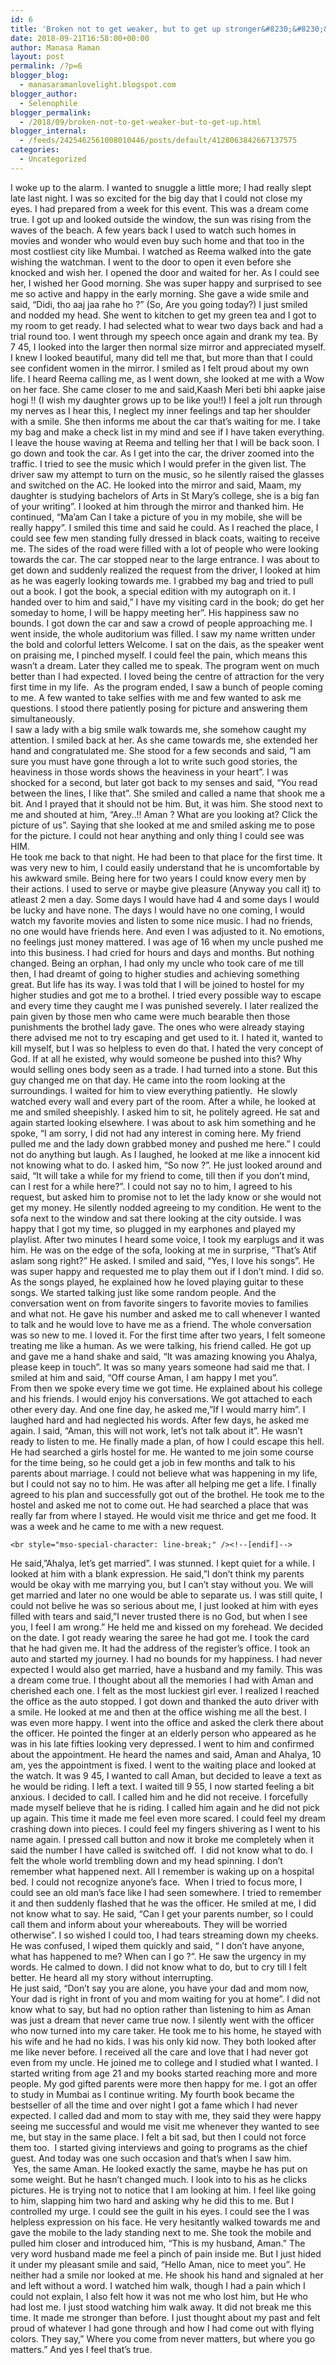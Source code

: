 ```yaml
---
id: 6
title: 'Broken not to get weaker, but to get up stronger&#8230;&#8230;&#8230;!!'
date: 2018-09-21T16:58:00+00:00
author: Manasa Raman
layout: post
permalink: /?p=6
blogger_blog:
  - manasaramanlovelight.blogspot.com
blogger_author:
  - Selenophile
blogger_permalink:
  - /2018/09/broken-not-to-get-weaker-but-to-get-up.html
blogger_internal:
  - /feeds/2425462561008010446/posts/default/4128063842667137575
categories:
  - Uncategorized
---
```

<div dir="ltr" style="text-align: left;">
  </p> 
  
  <div>
    I woke up to the alarm. I wanted to snuggle a little more; I had really slept late last night. I was so excited for the big day that I could not close my eyes. I had prepared from a week for this event. This was a dream come true. I got up and looked outside the window, the sun was rising from the waves of the beach. A few years back I used to watch such homes in movies and wonder who would even buy such home and that too in the most costliest city like Mumbai. I watched as Reema walked into the gate wishing the watchman. I went to the door to open it even before she knocked and wish her. I opened the door and waited for her. As I could see her, I wished her Good morning. She was super happy and surprised to see me so active and happy in the early morning. She gave a wide smile and said, “Didi, tho aaj jaa rahe ho ?” (So, Are you going today?) I just smiled and nodded my head. She went to kitchen to get my green tea and I got to my room to get ready. I had selected what to wear two days back and had a trial round too. I went through my speech once again and drank my tea. By 7 45, I looked into the larger then normal size mirror and appreciated myself. I knew I looked beautiful, many did tell me that, but more than that I could see confident women in the mirror. I smiled as I felt proud about my own life. I heard Reema calling me, as I went down, she looked at me with a Wow on her face. She came closer to me and said,Kaash Meri beti bhi aapke jaise hogi !! (I wish my daughter grows up to be like you!!) I feel a jolt run through my nerves as I hear this, I neglect my inner feelings and tap her shoulder with a smile. She then informs me about the car that’s waiting for me. I take my bag and make a check list in my mind and see if I have taken everything. I leave the house waving at Reema and telling her that I will be back soon. I go down and took the car. As I get into the car, the driver zoomed into the traffic. I tried to see the music which I would prefer in the given list. The driver saw my attempt to turn on the music, so he silently raised the glasses and switched on the AC. He looked into the mirror and said, Maam, my daughter is studying bachelors of Arts in St Mary’s college, she is a big fan of your writing”. I looked at him through the mirror and thanked him. He continued, “Ma’am Can I take a picture of you in my mobile, she will be really happy”. I smiled this time and said he could. As I reached the place, I could see few men standing fully dressed in black coats, waiting to receive me. The sides of the road were filled with a lot of people who were looking towards the car. The car stopped near to the large entrance. I was about to get down and suddenly realized the request from the driver, I looked at him as he was eagerly looking towards me. I grabbed my bag and tried to pull out a book. I got the book, a special edition with my autograph on it. I handed over to him and said,” I have my visiting card in the book; do get her someday to home, I will be happy meeting her”. His happiness saw no bounds. I got down the car and saw a crowd of people approaching me. I went inside, the whole auditorium was filled. I saw my name written under the bold and colorful letters Welcome. I sat on the dais, as the speaker went on praising me, I pinched myself. I could feel the pain, which means this wasn’t a dream. Later they called me to speak. The program went on much better than I had expected. I loved being the centre of attraction for the very first time in my life. <span style="mso-spacerun: yes;">&nbsp;</span>As the program ended, I saw a bunch of people coming to me. A few wanted to take selfies with me and few wanted to ask me questions. I stood there patiently posing for picture and answering them simultaneously. <br />I saw a lady with a big smile walk towards me, she somehow caught my attention. I smiled back at her. As she came towards me, she extended her hand and congratulated me. She stood for a few seconds and said, “I am sure you must have gone through a lot to write such good stories, the heaviness in those words shows the heaviness in your heart”. I was shocked for a second, but later got back to my senses and said, “You read between the lines, I like that”. She smiled and called a name that shook me a bit. And I prayed that it should not be him. But, it was him. She stood next to me and shouted at him, “Arey..!! Aman ? What are you looking at? Click the picture of us”. Saying that she looked at me and smiled asking me to pose for the picture. I could not hear anything and only thing I could see was HIM.
  </div>
  
  <div>
    He took me back to that night. He had been to that place for the first time. It was very new to him, I could easily understand that he is uncomfortable by his awkward smile. Being here for two years I could know every men by their actions. I used to serve or maybe give pleasure (Anyway you call it) to atleast 2 men a day. Some days I would have had 4 and some days I would be lucky and have none. The days I would have no one coming, I would watch my favorite movies and listen to some nice music. I had no friends, no one would have friends here. And even I was adjusted to it. No emotions, no feelings just money mattered. I was age of 16 when my uncle pushed me into this business. I had cried for hours and days and months. But nothing changed. Being an orphan, I had only my uncle who took care of me till then, I had dreamt of going to higher studies and achieving something great. But life has its way. I was told that I will be joined to hostel for my higher studies and got me to a brothel. I tried every possible way to escape and every time they caught me I was punished severely. I later realized the pain given by those men who came were much bearable then those punishments the brothel lady gave. The ones who were already staying there advised me not to try escaping and get used to it. I hated it, wanted to kill myself, but I was so helpless to even do that. I hated the very concept of God. If at all he existed, why would someone be pushed into this? Why would selling ones body seen as a trade. I had turned into a stone. But this guy changed me on that day. He came into the room looking at the surroundings. I waited for him to view everything patiently. <span style="mso-spacerun: yes;">&nbsp;</span>He slowly watched every wall and every part of the room. After a while, he looked at me and smiled sheepishly. I asked him to sit, he politely agreed. He sat and again started looking elsewhere. I was about to ask him something and he spoke, “I am sorry, I did not had any interest in coming here. My friend pulled me and the lady down grabbed money and pushed me here.” I could not do anything but laugh. As I laughed, he looked at me like a innocent kid not knowing what to do. I asked him, “So now ?”. He just looked around and said, “It will take a while for my friend to come, till then if you don’t mind, can I rest for a while here?”. I could not say no to him, I agreed to his request, but asked him to promise not to let the lady know or she would not get my money. He silently nodded agreeing to my condition. He went to the sofa next to the window and sat there looking at the city outside. I was happy that I got my time, so plugged in my earphones and played my playlist. After two minutes I heard some voice, I took my earplugs and it was him. He was on the edge of the sofa, looking at me in surprise, “That’s Atif aslam song right?” He asked. I smiled and said, “Yes, I love his songs”. He was super happy and requested me to play them out if I don’t mind. I did so. As the songs played, he explained how he loved playing guitar to these songs. We started talking just like some random people. And the conversation went on from favorite singers to favorite movies to families and what not. He gave his number and asked me to call whenever I wanted to talk and he would love to have me as a friend. The whole conversation was so new to me. I loved it. For the first time after two years, I felt someone treating me like a human. As we were talking, his friend called. He got up and gave me a hand shake and said, “It was amazing knowing you Ahalya, please keep in touch”. It was so many years someone had said me that. I smiled at him and said, “Off course Aman, I am happy I met you”.
  </div>
  
  <div>
    From then we spoke every time we got time. He explained about his college and his friends. I would enjoy his conversations. We got attached to each other every day. And one fine day, he asked me,”If I would marry him”. I laughed hard and had neglected his words. After few days, he asked me again. I said, “Aman, this will not work, let’s not talk about it”. He wasn’t ready to listen to me. He finally made a plan, of how I could escape this hell. He had searched a girls hostel for me. He wanted to me join some course for the time being, so he could get a job in few months and talk to his parents about marriage. I could not believe what was happening in my life, but I could not say no to him. He was after all helping me get a life. I finally agreed to his plan and successfully got out of the brothel. He took me to the hostel and asked me not to come out. He had searched a place that was really far from where I stayed. He would visit me thrice and get me food. It was a week and he came to me with a new request. <br style="mso-special-character: line-break;" /><!--[if !supportLineBreakNewLine]-->
    
    <br style="mso-special-character: line-break;" /><!--[endif]-->
  </div>
  
  <div>
    He said,”Ahalya, let’s get married”. I was stunned. I kept quiet for a while. I looked at him with a blank expression. He said,”I don’t think my parents would be okay with me marrying you, but I can’t stay without you. We will get married and later no one would be able to separate us. I was still quite, I could not belive he was so serious about me, I just looked at him with eyes filled with tears and said,”I never trusted there is no God, but when I see you, I feel I am wrong.” He held me and kissed on my forehead. We decided on the date. I got ready wearing the saree he had got me. I took the card that he had given me. It had the address of the register’s office. I took an auto and started my journey. I had no bounds for my happiness. I had never expected I would also get married, have a husband and my family. This was a dream come true. I thought about all the memories I had with Aman and cherished each one. I felt as the most luckiest girl ever. I realized I reached the office as the auto stopped. I got down and thanked the auto driver with a smile. He looked at me and then at the office wishing me all the best. I was even more happy. I went into the office and asked the clerk there about the officer. He pointed the finger at an elderly person who appeared as he was in his late fifties looking very depressed. I went to him and confirmed about the appointment. He heard the names and said, Aman and Ahalya, 10 am, yes the appointment is fixed. I went to the waiting place and looked at the watch. It was 9 45, I wanted to call Aman, but decided to leave a text as he would be riding. I left a text. I waited till 9 55, I now started feeling a bit anxious. I decided to call. I called him and he did not receive. I forcefully made myself believe that he is riding. I called him again and he did not pick up again. This time it made me feel even more scared. I could feel my dream crashing down into pieces. I could feel my fingers shivering as I went to his name again. I pressed call button and now it broke me completely when it said the number I have called is switched off.<span style="mso-spacerun: yes;">&nbsp; </span>I did not know what to do. I felt the whole world trembling down and my head spinning. I don’t remember what happened next. All I remember is waking up on a hospital bed. I could not recognize anyone’s face. <span style="mso-spacerun: yes;">&nbsp;</span>When I tried to focus more, I could see an old man’s face like I had seen somewhere. I tried to remember it and then suddenly flashed that he was the officer. He smiled at me, I did not know what to say. He said, “Can I get your parents number, so I could call them and inform about your whereabouts. They will be worried otherwise”. I so wished I could too, I had tears streaming down my cheeks. He was confused, I wiped them quickly and said, “ I don’t have anyone, what has happened to me? When can I go ?”. He saw the urgency in my words. He calmed to down. I did not know what to do, but to cry till I felt better. He heard all my story without interrupting.
  </div>
  
  <div>
    He just said, “Don’t say you are alone, you have your dad and mom now, Your dad is right in front of you and mom waiting for you at home”. I did not know what to say, but had no option rather than listening to him as Aman was just a dream that never came true now. I silently went with the officer who now turned into my care taker. He took me to his home, he stayed with his wife and he had no kids. I was his only kid now. They both looked after me like never before. I received all the care and love that I had never got even from my uncle. He joined me to college and I studied what I wanted. I started writing from age 21 and my books started reaching more and more people. My god gifted parents were more then happy for me. I got an offer to study in Mumbai as I continue writing. My fourth book became the bestseller of all the time and over night I got a fame which I had never expected. I called dad and mom to stay with me, they said they were happy seeing me successful and would me visit me whenever they wanted to see me, but stay in the same place. I felt a bit sad, but then I could not force them too. <span style="mso-spacerun: yes;">&nbsp;</span>I started giving interviews and going to programs as the chief guest. And today was one such occasion and that’s when I saw him.
  </div>
  
  <div>
    <span style="mso-spacerun: yes;">&nbsp;</span>Yes, the same Aman. He looked exactly the same, maybe he has put on some weight. But he hasn’t changed much. I look into to his as he clicks pictures. He is trying not to notice that I am looking at him. I feel like going to him, slapping him two hard and asking why he did this to me. But I controlled my urge. I could see the guilt in his eyes. I could see the I was helpless expression on his face. He very hesitantly walked towards me and gave the mobile to the lady standing next to me. She took the mobile and pulled him closer and introduced him, “This is my husband, Aman.” The very word husband made me feel a pinch of pain inside me. But I just hided it under my pleasant smile and said, “Hello Aman, nice to meet you”. He neither had a smile nor looked at me. He shook his hand and signaled at her and left without a word. I watched him walk, though I had a pain which I could not explain, I also felt how it was not me who lost him, but He who had lost me. I just stood watching him walk away. It did not break me this time. It made me stronger than before. I just thought about my past and felt proud of whatever I had gone through and how I had come out with flying colors. They say,” Where you come from never matters, but where you go matters.” And yes I feel that’s true.
  </div>
  
  <p>
    </div>